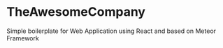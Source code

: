 # TheAwesomeCompany
Simple boilerplate for Web Application using React and based on Meteor Framework
